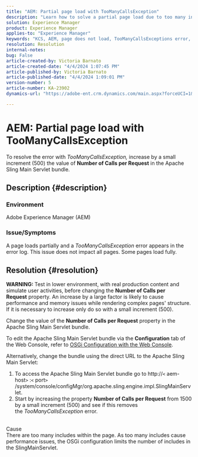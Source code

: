 ```yaml
---
title: "AEM: Partial page load with TooManyCallsException"
description: "Learn how to solve a partial page load due to too many includes within the page."
solution: Experience Manager
product: Experience Manager
applies-to: "Experience Manager"
keywords: "KCS, AEM, page does not load, TooManyCallsExceptions error, TooManyCallsExceptions, Adobe Experience Manager, troubleshooting, Experience Manager"
resolution: Resolution
internal-notes: 
bug: False
article-created-by: Victoria Barnato
article-created-date: "4/4/2024 1:07:45 PM"
article-published-by: Victoria Barnato
article-published-date: "4/4/2024 1:09:01 PM"
version-number: 5
article-number: KA-23902
dynamics-url: "https://adobe-ent.crm.dynamics.com/main.aspx?forceUCI=1&pagetype=entityrecord&etn=knowledgearticle&id=65ed9052-84f2-ee11-904b-6045bd034c54"

---
```

# AEM: Partial page load with TooManyCallsException


To resolve the error with *TooManyCallsException,* increase by a small increment (500) the value of <b>Number of Calls per Request</b> in the Apache Sling Main Servlet bundle.

## Description {#description}


### Environment

Adobe Experience Manager (AEM)

### Issue/Symptoms

A page loads partially and a *TooManyCallsException* error appears in the error log. This issue does not impact all pages. Some pages load fully.


## Resolution {#resolution}


<b>WARNING: </b>Test in lower environment, with real production content and simulate user activities, before changing the <b>Number of Calls per Request</b> property. An increase by a large factor is likely to cause performance and memory issues while rendering complex pages' structure. If it is necessary to increase only do so with a small increment (500). 

Change the value of the <b>Number of Calls per Request</b> property in the Apache Sling Main Servlet bundle.

To edit the Apache Sling Main Servlet bundle via the <b>Configuration</b> tab of the Web Console, refer to [OSGi Configuration with the Web Console](https://experienceleague.adobe.com/en/docs/experience-manager-65/content/implementing/deploying/configuring/configuring-osgi#osgi-configuration-with-the-web-console).

Alternatively, change the bundle using the direct URL to the Apache Sling Main Servlet:

1. To access the Apache Sling Main Servlet bundle go to http://`<` aem-host`>` :`<` port`>` /system/console/configMgr/org.apache.sling.engine.impl.SlingMainServlet.
2. Start by increasing the property <b>Number of Calls per Request</b> from 1500 by a small increment (500) and see if this removes the *TooManyCallsException* error.

<br>Cause<br>
There are too many includes within the page. As too many includes cause performance issues, the OSGi configuration limits the number of includes in the SlingMainServlet.
